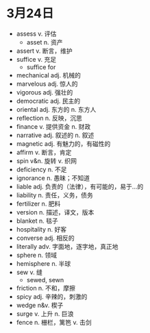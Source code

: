 # 3月24日

- assess v. 评估
  - asset n. 资产
- assert v. 断言，维护
- suffice v. 充足
  - suffice for
- mechanical adj. 机械的
- marvelous adj. 惊人的
- vigorous adj. 强壮的
- democratic adj. 民主的
- oriental adj. 东方的 n. 东方人
- reflection n. 反映，沉思
- finance v. 提供资金 n. 财政
- narrative adj. 叙述的 n. 叙述
- magnetic adj. 有魅力的，有磁性的
- affirm v. 断言，肯定
- spin v&n. 旋转 v. 织网
- deficiency n. 不足
- ignorance n. 愚昧；不知道
- liable adj. 负责的（法律），有可能的，易于...的
- liability n. 责任，义务，债务
- fertilizer n. 肥料
- version n. 描述，译文，版本
- blanket n. 毯子
- hospitality n. 好客
- converse adj. 相反的
- literally adv. 字面地，逐字地，真正地
- sphere n. 领域
- hemisphere n. 半球
- sew v. 缝
  - sewed, sewn
- friction n. 不和，摩擦
- spicy adj. 辛辣的，刺激的
- wedge n&v. 楔子
- surge v. 上升 n. 巨浪
- fence n. 栅栏，篱笆 v. 击剑
